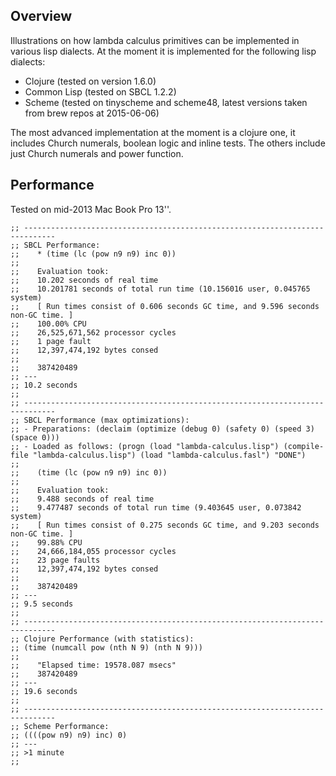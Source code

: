 ## Overview

Illustrations on how lambda calculus primitives can be implemented in various lisp dialects.
At the moment it is implemented for the following lisp dialects:
* Clojure (tested on version 1.6.0)
* Common Lisp (tested on SBCL 1.2.2)
* Scheme (tested on tinyscheme and scheme48, latest versions taken from brew repos at 2015-06-06)

The most advanced implementation at the moment is a clojure one, it includes Church numerals, boolean logic and inline tests.
The others include just Church numerals and power function.

## Performance

Tested on mid-2013 Mac Book Pro 13''.

```
;; -----------------------------------------------------------------------------
;; SBCL Performance:
;;    * (time (lc (pow n9 n9) inc 0))
;;
;;    Evaluation took:
;;    10.202 seconds of real time
;;    10.201781 seconds of total run time (10.156016 user, 0.045765 system)
;;    [ Run times consist of 0.606 seconds GC time, and 9.596 seconds non-GC time. ]
;;    100.00% CPU
;;    26,525,671,562 processor cycles
;;    1 page fault
;;    12,397,474,192 bytes consed
;;
;;    387420489
;; ---
;; 10.2 seconds
;;
;; -----------------------------------------------------------------------------
;; SBCL Performance (max optimizations):
;; - Preparations: (declaim (optimize (debug 0) (safety 0) (speed 3) (space 0)))
;; - Loaded as follows: (progn (load "lambda-calculus.lisp") (compile-file "lambda-calculus.lisp") (load "lambda-calculus.fasl") "DONE")
;;
;;    (time (lc (pow n9 n9) inc 0))
;;
;;    Evaluation took:
;;    9.488 seconds of real time
;;    9.477487 seconds of total run time (9.403645 user, 0.073842 system)
;;    [ Run times consist of 0.275 seconds GC time, and 9.203 seconds non-GC time. ]
;;    99.88% CPU
;;    24,666,184,055 processor cycles
;;    23 page faults
;;    12,397,474,192 bytes consed
;;
;;    387420489
;; ---
;; 9.5 seconds
;;
;; -----------------------------------------------------------------------------
;; Clojure Performance (with statistics):
;; (time (numcall pow (nth N 9) (nth N 9)))
;;
;;    "Elapsed time: 19578.087 msecs"
;;    387420489
;; ---
;; 19.6 seconds
;;
;; -----------------------------------------------------------------------------
;; Scheme Performance:
;; ((((pow n9) n9) inc) 0)
;; ---
;; >1 minute
;;

```

